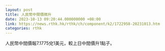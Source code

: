 ```yaml
---
layout: post
title: 人民幣中間價微升
date: 2023-10-13 09:20:44.000000000 +08:00
link: https://news.rthk.hk/rthk/ch/component/k2/1722958-20231013.htm
categories: rthk
---
```


人民幣中間價報7.1775兌1美元，較上日中間價升1點子。
